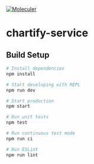 [![Moleculer](https://img.shields.io/badge/Powered%20by-Moleculer-green.svg?colorB=0e83cd)](https://moleculer.services)

# chartify-service

## Build Setup

``` bash
# Install dependencies
npm install

# Start developing with REPL
npm run dev

# Start production
npm start

# Run unit tests
npm test

# Run continuous test mode
npm run ci

# Run ESLint
npm run lint
```

